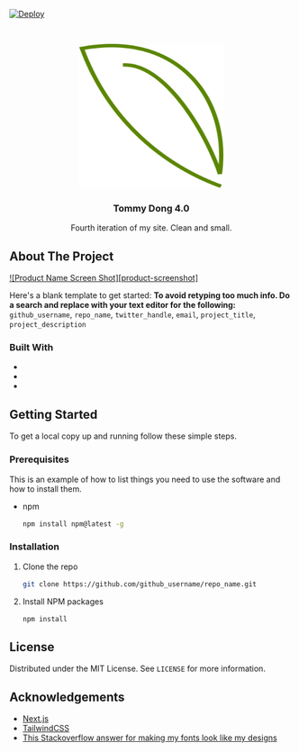 <!--
*** Thanks to the Best-README-Template for making this README look nice!
*** Get it here https://github.com/othneildrew/Best-README-Template
-->

<!-- PROJECT SHIELDS -->

[![Deploy][deploy-shield]][deploy-url]

<!-- PROJECT LOGO -->
<br />
<p align="center">
  <a href="https://github.com/github_username/repo_name">
    <img src="misc/leaf.png" alt="Logo" width="256" height="256">
  </a>

  <h3 align="center">Tommy Dong 4.0</h3>

  <p align="center">
    Fourth iteration of my site. Clean and small.
    <!-- TODO: Setup and add older versions of site -->
    <!-- <br />
    <a href="https://github.com/github_username/repo_name">V1</a>
    ·
    <a href="https://github.com/github_username/repo_name/issues">V2</a>
    ·
    <a href="https://github.com/github_username/repo_name/issues">V3</a> -->
  </p>
</p>

<!-- ABOUT THE PROJECT -->

## About The Project

[![Product Name Screen Shot][product-screenshot]]()

Here's a blank template to get started:
**To avoid retyping too much info. Do a search and replace with your text editor for the following:**
`github_username`, `repo_name`, `twitter_handle`, `email`, `project_title`, `project_description`

### Built With

- []()
- []()
- []()

<!-- GETTING STARTED -->

## Getting Started

To get a local copy up and running follow these simple steps.

### Prerequisites

This is an example of how to list things you need to use the software and how to install them.

- npm
  ```sh
  npm install npm@latest -g
  ```

### Installation

1. Clone the repo
   ```sh
   git clone https://github.com/github_username/repo_name.git
   ```
2. Install NPM packages
   ```sh
   npm install
   ```

<!-- LICENSE -->

## License

Distributed under the MIT License. See `LICENSE` for more information.

<!-- ACKNOWLEDGEMENTS -->

## Acknowledgements

- [Next.js](https://nextjs.org/)
- [TailwindCSS](https://tailwindcss.com/)
- [This Stackoverflow answer for making my fonts look like my designs](https://stackoverflow.com/questions/28217486/font-renders-thicker-in-browsers)

<!-- MARKDOWN LINKS & IMAGES -->
<!-- https://www.markdownguide.org/basic-syntax/#reference-style-links -->

[deploy-shield]: https://img.shields.io/github/contributors/github_username/repo.svg?style=for-the-badge
[deploy-url]: https://github.com/github_username/repo/graphs/contributors
